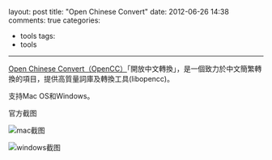 layout: post
title: "Open Chinese Convert"
date: 2012-06-26 14:38
comments: true
categories: 
  - tools
tags: 
  - tools
---

[Open Chinese Convert（OpenCC）](http://code.google.com/p/opencc/)「開放中文轉換」，是一個致力於中文簡繁轉換的項目，提供高質量詞庫及轉換工具(libopencc)。

支持Mac OS和Windows。

官方截图

![mac截图](http://opencc.googlecode.com/files/screenshot-gui-mac.png)

![windows截图](http://opencc.googlecode.com/files/screenshot-gui.png)
